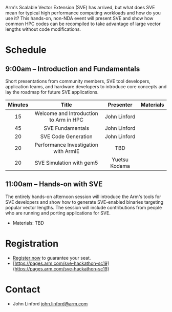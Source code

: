 Arm's Scalable Vector Extension (SVE) has arrived, but what does SVE mean for typical high performance computing workloads and how do you use it? This hands-on, non-NDA event will present SVE and show how common HPC codes can be recompiled to take advantage of large vector lengths without code modifications.

# Schedule

## 9:00am – Introduction and Fundamentals

Short presentations from community members, SVE tool developers, application teams, and hardware developers to introduce core concepts and lay the roadmap for future SVE applications.

  Minutes | Title | Presenter | Materials
  :-----: | :---: | :-------: | :-------:
  15 | Welcome and Introduction to Arm in HPC | John Linford | 
  45 | SVE Fundamentals | John Linford | 
  20 | SVE Code Generation | John Linford |
  20 | Performance Investigation with ArmIE | TBD
  20 | SVE Simulation with gem5 | Yuetsu Kodama

## 11:00am – Hands-on with SVE

The entirely hands-on afternoon session will introduce the Arm's tools for SVE developers and show how to generate SVE-enabled binaries targeting popular vector lengths. The session will include contributions from people who are running and porting applications for SVE.

 * Materials: TBD

# Registration

 * [Register now](https://pages.arm.com/sve-hackathon-sc19) to guarantee your seat.
 * [https://pages.arm.com/sve-hackathon-sc19](https://pages.arm.com/sve-hackathon-sc19)

# Contact

 * John Linford <john.linford@arm.com>

